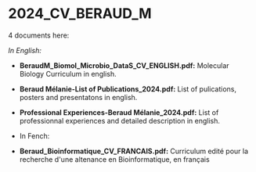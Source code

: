 # 2024_CV_BERAUD_M
4 documents here:  

*In English:*
* **BeraudM_Biomol_Microbio_DataS_CV_ENGLISH.pdf:** Molecular Biology Curriculum in english.
* **Beraud Mélanie-List of Publications_2024.pdf:** List of pulications, posters and presentatons in english.
* **Professional Experiences-Beraud Mélanie_2024.pdf:** List of professionnal experiences and detailed description in english.

* In Fench:
* **Beraud_Bioinformatique_CV_FRANCAIS.pdf:** Curriculum edité pour la recherche d'une altenance en Bioinformatique, en français

